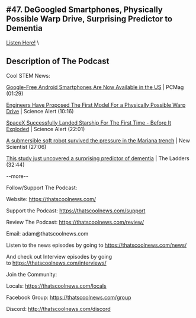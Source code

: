 #47. DeGoogled Smartphones, Physically Possible Warp Drive, Surprising Predictor to Dementia
---
[Listen Here!](https://thatscoolnews.podbean.com/e/47-degoogled-smartphones-physically-possible-warp-drive-surprising-predictor-to-dementia/) \
## Description of The Podcast
Cool STEM News:
<p style="text-align:left;"><a href='https://www.pcmag.com/news/google-free-android-smartphones-are-now-available-in-the-us'>Google-Free Android Smartphones Are Now Available in the US</a> | PCMag (01:29)</p>

<p style="text-align:left;"><a href='https://www.sciencealert.com/engineers-have-proposed-the-first-model-for-a-physical-warp-drive'>Engineers Have Proposed The First Model For a Physically Possible Warp Drive</a> | Science Alert (10:16)</p>

<p style="text-align:left;"><a href='https://www.sciencealert.com/spacex-is-attempting-yet-another-ambitious-starship-launch-right-now-watch-live-here'>SpaceX Successfully Landed Starship For The First Time - Before It Exploded</a> | Science Alert (22:01)</p>

<p style="text-align:left;"><a href='https://www.newscientist.com/article/2269914-a-submersible-soft-robot-survived-the-pressure-in-the-mariana-trench/'>A submersible soft robot survived the pressure in the Mariana trench</a> | New Scientist (27:06)</p>

<p style="text-align:left;"><a href='https://www.theladders.com/career-advice/this-study-just-uncovered-a-surprising-predictor-of-dementia'>This study just uncovered a surprising predictor of dementia</a> | The Ladders (32:44)</p>

<p style="text-align:left;">--more--</p>

Follow/Support The Podcast:
<p style="text-align:left;">Website: <a href='https://thatscoolnews.com/'>https://thatscoolnews.com/</a></p>

<p style="text-align:left;">Support the Podcast: <a href='https://thatscoolnews.com/support'>https://thatscoolnews.com/support</a></p>

<p style="text-align:left;">Review The Podcast: <a href='https://thatscoolnews.com/review/'>https://thatscoolnews.com/review/</a></p>

<p style="text-align:left;">Email: adam@thatscoolnews.com</p>

<p style="text-align:left;">Listen to the news episodes by going to <a href='https://thatscoolnews.com/news/'>https://thatscoolnews.com/news/</a></p>

<p style="text-align:left;">And check out Interview episodes by going to <a href='https://thatscoolnews.com/interviews/'>https://thatscoolnews.com/interviews/</a></p>

Join the Community:
<p style="text-align:left;">Locals: <a href='https://thatscoolnews.com/locals'>https://thatscoolnews.com/locals</a></p>

<p style="text-align:left;">Facebook Group: <a href='https://thatscoolnews.com/group'>https://thatscoolnews.com/group </a></p>

<p style="text-align:left;">Discord: <a href='http://thatscoolnews.com/discord'>http://thatscoolnews.com/discord</a></p>
